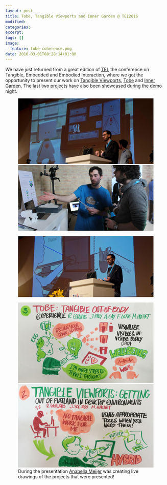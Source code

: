 ```yaml
---
layout: post
title: Tobe, Tangible Viewports and Inner Garden @ TEI2016
modified:
categories: 
excerpt:
tags: []
image:
  feature: tobe-coherence.png
date: 2016-03-01T08:28:14+01:00
---
```


We have just returned from a great edition of [TEI](http://tei-conf.org/16/), the conference on Tangible, Embedded and Embodied Interaction, where we got the opportunity to present our work on [Tangible Viewports](/projects/tangible-viewports/), [Tobe](/projects/tobe/) and [Inner Garden](/projects/inner-garden/). The last two projects have also been showcased during the demo night.

<figure class="half">
    <a href="/images/tobe-presentation-tei2016-crop.jpg"><img src="/images/tobe-presentation-tei2016-crop.jpg"></a>
    <a href="/images/tobe-demo-tei2016-crop.jpg"><img src="/images/tobe-demo-tei2016-crop.jpg"></a>
</figure>

<figure>
    <a href="/images/tports-presentation-tei2016-crop.jpg"><img src="/images/tports-presentation-tei2016-crop.jpg"></a>
</figure>

<figure class="half">
    <a href="/images/tobe-drawing-cropped.jpg"><img src="/images/tobe-drawing-cropped.jpg"></a>
    <a href="/images/tports-drawing-cropped.jpg"><img src="/images/tports-drawing-cropped.jpg"></a>
    <figcaption>During the presentation <a href="http://www.kanai.nl/">Anabella Meijer</a> was creating live drawings of the projects that were presented!</figcaption>
</figure>